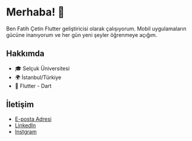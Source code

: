 # Merhaba! 👋

Ben Fatih Çetin Flutter geliştiricisi olarak çalışıyorum. Mobil uygulamaların gücüne inanıyorum ve her gün yeni şeyler öğrenmeye açığım.

## Hakkımda

- 🎓 Selçuk Üniversitesi
- 🌍 İstanbul/Türkiye
- 🚀 Flutter - Dart

## İletişim

- [E-posta Adresi](mailto:fatih@fatiharge.com)
- [LinkedIn](https://tr.linkedin.com/in/fatih-%C3%A7etin-351a3b209)
- [Instgram](https://www.instagram.com/fathcet1n)

